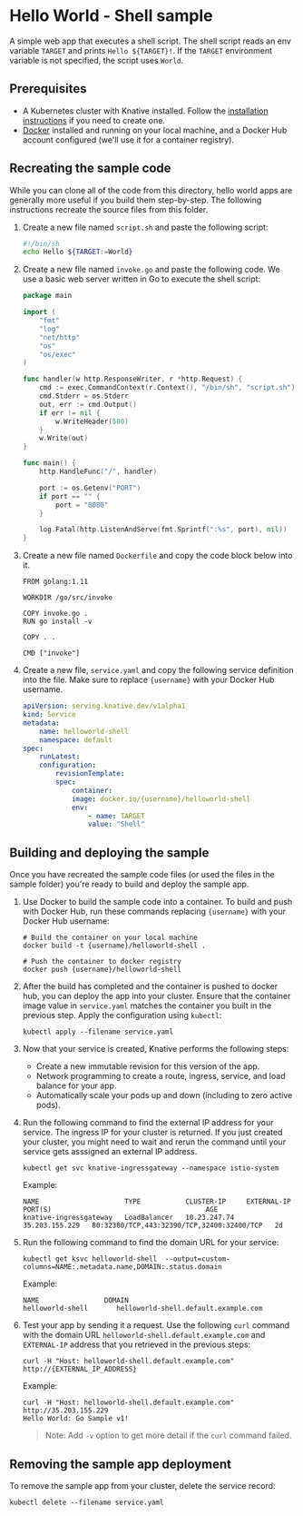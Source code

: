 # Hello World - Shell sample

A simple web app that executes a shell script. The shell script reads an env
variable `TARGET` and prints `Hello ${TARGET}!`. If the `TARGET` environment
variable is not specified, the script uses `World`.

## Prerequisites

- A Kubernetes cluster with Knative installed. Follow the
  [installation instructions](https://github.com/knative/docs/blob/master/docs/install/README.md)
  if you need to create one.
- [Docker](https://www.docker.com) installed and running on your local machine,
  and a Docker Hub account configured (we'll use it for a container registry).

## Recreating the sample code

While you can clone all of the code from this directory, hello world apps are
generally more useful if you build them step-by-step. The following instructions
recreate the source files from this folder.

1. Create a new file named `script.sh` and paste the following script:

   ```sh
   #!/bin/sh
   echo Hello ${TARGET:=World}
   ```

1. Create a new file named `invoke.go` and paste the following code. We use a
   basic web server written in Go to execute the shell script:

   ```go
   package main

   import (
       "fmt"
       "log"
       "net/http"
       "os"
       "os/exec"
   )

   func handler(w http.ResponseWriter, r *http.Request) {
       cmd := exec.CommandContext(r.Context(), "/bin/sh", "script.sh")
       cmd.Stderr = os.Stderr
       out, err := cmd.Output()
       if err != nil {
           w.WriteHeader(500)
       }
       w.Write(out)
   }

   func main() {
       http.HandleFunc("/", handler)

       port := os.Getenv("PORT")
       if port == "" {
           port = "8080"
       }

       log.Fatal(http.ListenAndServe(fmt.Sprintf(":%s", port), nil))
   }
   ```

1. Create a new file named `Dockerfile` and copy the code block below into it.

   ```docker
   FROM golang:1.11

   WORKDIR /go/src/invoke

   COPY invoke.go .
   RUN go install -v

   COPY . .

   CMD ["invoke"]
   ```

1. Create a new file, `service.yaml` and copy the following service definition
   into the file. Make sure to replace `{username}` with your Docker Hub
   username.

   ```yaml
   apiVersion: serving.knative.dev/v1alpha1
   kind: Service
   metadata:
       name: helloworld-shell
       namespace: default
   spec:
       runLatest:
       configuration:
           revisionTemplate:
           spec:
               container:
               image: docker.io/{username}/helloworld-shell
               env:
                   - name: TARGET
                   value: "Shell"
   ```

## Building and deploying the sample

Once you have recreated the sample code files (or used the files in the sample
folder) you're ready to build and deploy the sample app.

1. Use Docker to build the sample code into a container. To build and push with
   Docker Hub, run these commands replacing `{username}` with your Docker Hub
   username:

   ```shell
   # Build the container on your local machine
   docker build -t {username}/helloworld-shell .

   # Push the container to docker registry
   docker push {username}/helloworld-shell
   ```

1. After the build has completed and the container is pushed to docker hub, you
   can deploy the app into your cluster. Ensure that the container image value
   in `service.yaml` matches the container you built in the previous step. Apply
   the configuration using `kubectl`:

   ```shell
   kubectl apply --filename service.yaml
   ```

1. Now that your service is created, Knative performs the following steps:

   - Create a new immutable revision for this version of the app.
   - Network programming to create a route, ingress, service, and load balance
     for your app.
   - Automatically scale your pods up and down (including to zero active pods).

1. Run the following command to find the external IP address for your service.
   The ingress IP for your cluster is returned. If you just created your
   cluster, you might need to wait and rerun the command until your service gets
   asssigned an external IP address.

   ```shell
   kubectl get svc knative-ingressgateway --namespace istio-system
   ```

   Example:

   ```shell
   NAME                     TYPE           CLUSTER-IP     EXTERNAL-IP      PORT(S)                                      AGE
   knative-ingressgateway   LoadBalancer   10.23.247.74   35.203.155.229   80:32380/TCP,443:32390/TCP,32400:32400/TCP   2d

   ```

1. Run the following command to find the domain URL for your service:

   ```shell
   kubectl get ksvc helloworld-shell  --output=custom-columns=NAME:.metadata.name,DOMAIN:.status.domain
   ```

   Example:

   ```shell
   NAME                DOMAIN
   helloworld-shell       helloworld-shell.default.example.com
   ```

1. Test your app by sending it a request. Use the following `curl` command with
   the domain URL `helloworld-shell.default.example.com` and `EXTERNAL-IP`
   address that you retrieved in the previous steps:

   ```shell
   curl -H "Host: helloworld-shell.default.example.com" http://{EXTERNAL_IP_ADDRESS}
   ```

   Example:

   ```shell
   curl -H "Host: helloworld-shell.default.example.com" http://35.203.155.229
   Hello World: Go Sample v1!
   ```

   > Note: Add `-v` option to get more detail if the `curl` command failed.

## Removing the sample app deployment

To remove the sample app from your cluster, delete the service record:

```shell
kubectl delete --filename service.yaml
```
